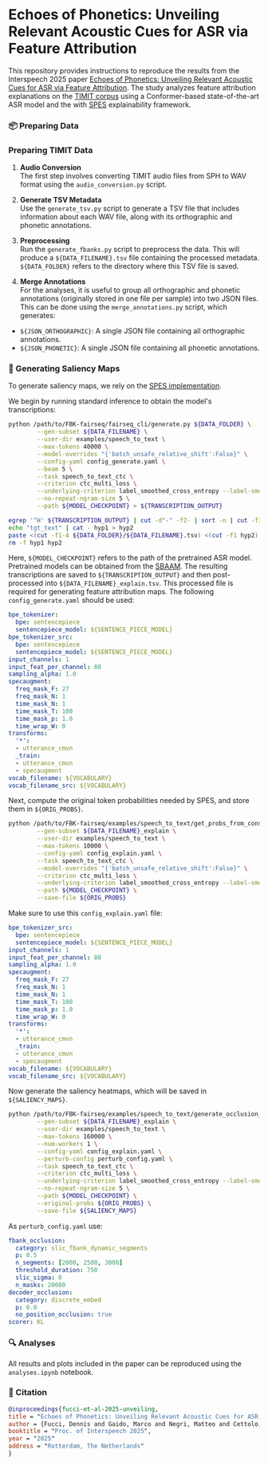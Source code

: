 # Echoes of Phonetics: Unveiling Relevant Acoustic Cues for ASR via Feature Attribution

This repository provides instructions to reproduce the results from the Interspeech 2025 paper
[Echoes of Phonetics: Unveiling Relevant Acoustic Cues for ASR via Feature Attribution]().
The study analyzes feature attribution explanations on the [TIMIT corpus](https://catalog.ldc.upenn.edu/LDC93S1) 
using a Conformer-based state-of-the-art ASR model and the with [SPES](https://arxiv.org/abs/2411.01710) 
explainability framework.

### 📦 Preparing Data

### Preparing TIMIT Data

1. **Audio Conversion**  
The first step involves converting TIMIT audio files from SPH to WAV format using the `audio_conversion.py` script.

2. **Generate TSV Metadata**  
Use the `generate_tsv.py` script to generate a TSV file that includes information about each WAV file, along with 
its orthographic and phonetic annotations.

3. **Preprocessing**  
Run the `generate_fbanks.py` script to preprocess the data. This will produce a `${DATA_FILENAME}.tsv` 
file containing the processed metadata. `${DATA_FOLDER}` refers to the directory where this TSV file is saved.

4. **Merge Annotations**  
For the analyses, it is useful to group all orthographic and phonetic annotations (originally stored 
in one file per sample) into two JSON files. This can be done using the `merge_annotations.py` script, which generates:
- `${JSON_ORTHOGRAPHIC}`: A single JSON file containing all orthographic annotations.
- `${JSON_PHONETIC}`: A single JSON file containing all phonetic annotations.

### 🤖 Generating Saliency Maps

To generate saliency maps, we rely on the 
[SPES implementation](https://github.com/hlt-mt/FBK-fairseq/blob/master/fbk_works/XAI_FEATURE_ATTRIBUTION.md).

We begin by running standard inference to obtain the model's transcriptions:

```bash  
python /path/to/FBK-fairseq/fairseq_cli/generate.py ${DATA_FOLDER} \
        --gen-subset ${DATA_FILENAME} \
        --user-dir examples/speech_to_text \
        --max-tokens 40000 \
        --model-overrides "{'batch_unsafe_relative_shift':False}" \
        --config-yaml config_generate.yaml \
        --beam 5 \
        --task speech_to_text_ctc \
        --criterion ctc_multi_loss \
        --underlying-criterion label_smoothed_cross_entropy --label-smoothing 0.1 \
        --no-repeat-ngram-size 5 \
        --path ${MODEL_CHECKPOINT} > ${TRANSCRIPTION_OUTPUT}

egrep '^H' ${TRANSCRIPTION_OUTPUT} | cut -d"-" -f2- | sort -n | cut -f3 > hyp1
echo "tgt_text" | cat - hyp1 > hyp2
paste <(cut -f1-4 ${DATA_FOLDER}/${DATA_FILENAME}.tsv) <(cut -f1 hyp2) <(cut -f6 ${DATA_FOLDER}/${DATA_FILENAME}.tsv) > ${DATA_FOLDER}/${DATA_FILENAME}_explain.tsv
rm -f hyp1 hyp2
```

Here, `${MODEL_CHECKPOINT}` refers to the path of the pretrained ASR model. Pretrained models can be obtained from 
the [SBAAM](https://github.com/hlt-mt/FBK-fairseq/blob/master/fbk_works/SBAAM.md#-training). 
The resulting transcriptions are saved to `${TRANSCRIPTION_OUTPUT}` and then post-processed into
`${DATA_FILENAME}_explain.tsv`. This processed file is required for generating feature attribution maps.
The following `config_generate.yaml` should be used:

```yaml
bpe_tokenizer:
  bpe: sentencepiece
  sentencepiece_model: ${SENTENCE_PIECE_MODEL}
bpe_tokenizer_src:
  bpe: sentencepiece
  sentencepiece_model: ${SENTENCE_PIECE_MODEL}
input_channels: 1
input_feat_per_channel: 80
sampling_alpha: 1.0
specaugment:
  freq_mask_F: 27
  freq_mask_N: 1
  time_mask_N: 1
  time_mask_T: 100
  time_mask_p: 1.0
  time_wrap_W: 0
transforms:
  '*':
  - utterance_cmvn
  _train:
  - utterance_cmvn
  - specaugment
vocab_filename: ${VOCABULARY}
vocab_filename_src: ${VOCABULARY}
```

Next, compute the original token probabilities needed by SPES, and store them in `${ORIG_PROBS}`. 

```bash
python /path/to/FBK-fairseq/examples/speech_to_text/get_probs_from_constrained_decoding.py ${DATA_FOLDER} \
        --gen-subset ${DATA_FILENAME}_explain \
        --user-dir examples/speech_to_text \
        --max-tokens 10000 \
        --config-yaml config_explain.yaml \
        --task speech_to_text_ctc \
        --model-overrides "{'batch_unsafe_relative_shift':False}" \
        --criterion ctc_multi_loss \
        --underlying-criterion label_smoothed_cross_entropy --label-smoothing 0.1 \
        --path ${MODEL_CHECKPOINT} \
        --save-file ${ORIG_PROBS}
```

Make sure to use this `config_explain.yaml` file:

```yaml
bpe_tokenizer_src:
  bpe: sentencepiece
  sentencepiece_model: ${SENTENCE_PIECE_MODEL}
input_channels: 1
input_feat_per_channel: 80
sampling_alpha: 1.0
specaugment:
  freq_mask_F: 27
  freq_mask_N: 1
  time_mask_N: 1
  time_mask_T: 100
  time_mask_p: 1.0
  time_wrap_W: 0
transforms:
  '*':
  - utterance_cmvn
  _train:
  - utterance_cmvn
  - specaugment
vocab_filename: ${VOCABULARY}
vocab_filename_src: ${VOCABULARY}
```

Now generate the saliency heatmaps, which will be saved in `${SALIENCY_MAPS}`.

```bash
python /path/to/FBK-fairseq/examples/speech_to_text/generate_occlusion_explanation.py ${DATA_FOLDER} \
        --gen-subset ${DATA_FILENAME}_explain \
        --user-dir examples/speech_to_text \
        --max-tokens 160000 \
        --num-workers 1 \
        --config-yaml config_explain.yaml \
        --perturb-config perturb_config.yaml \
        --task speech_to_text_ctc \
        --criterion ctc_multi_loss \
        --underlying-criterion label_smoothed_cross_entropy --label-smoothing 0.1 \
        --no-repeat-ngram-size 5 \
        --path ${MODEL_CHECKPOINT} \
        --original-probs ${ORIG_PROBS} \
        --save-file ${SALIENCY_MAPS}
```

As `perturb_config.yaml` use:

```yaml
fbank_occlusion:
  category: slic_fbank_dynamic_segments
  p: 0.5
  n_segments: [2000, 2500, 3000]
  threshold_duration: 750
  slic_sigma: 0
  n_masks: 20000
decoder_occlusion:
  category: discrete_embed
  p: 0.0
  no_position_occlusion: true
scorer: KL
```

### 🔍 Analyses

All results and plots included in the paper can be reproduced using the `analyses.ipynb` notebook.

### 📄 Citation

```bibtex
@inproceedings{fucci-et-al-2025-unveiling,
title = "Echoes of Phonetics: Unveiling Relevant Acoustic Cues for ASR via Feature Attribution",
author = {Fucci, Dennis and Gaido, Marco and Negri, Matteo and Cettolo, Mauro and Bentivogli, Luisa},
booktitle = "Proc. of Interspeech 2025",
year = "2025"
address = "Rotterdam, The Netherlands"
}
```

